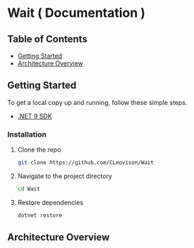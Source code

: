 # Wait ( Documentation )

## Table of Contents

- [Getting Started](#getting-started)
- [Architecture Overview](#architecture-overview)


## Getting Started
To get a local copy up and running, follow these simple steps.

- [.NET 9 SDK](https://dotnet.microsoft.com/en-us/download/dotnet/9.0)

### Installation

1. Clone the repo
   ```sh
   git clone https://github.com/CLeovison/Wait
   ```
2. Navigate to the project directory
   ```sh
   cd Wait
   ```
3. Restore dependencies
   ```sh
   dotnet restore
   ```
## Architecture Overview

